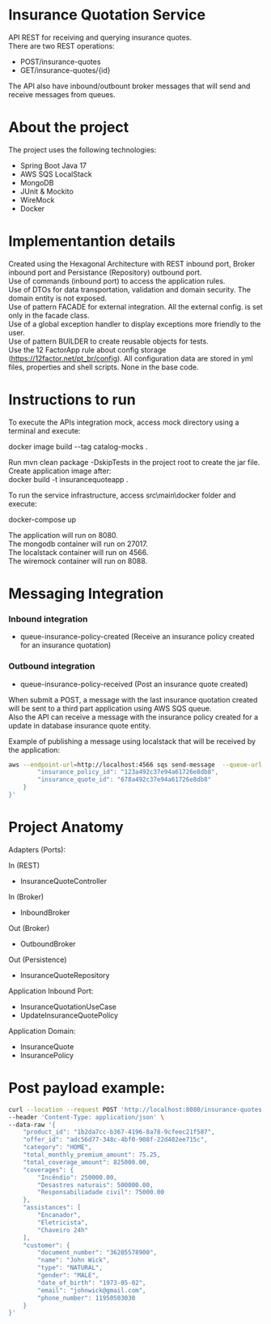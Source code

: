 # Insurance Quotation Service
API REST for receiving and querying insurance quotes.  
There are two REST operations: 
- POST/insurance-quotes
- GET/insurance-quotes/{id}

The API also have inbound/outbount broker messages that will send and receive messages from queues.  

# About the project

The project uses the following technologies:  
- Spring Boot Java 17
- AWS SQS LocalStack 
- MongoDB
- JUnit & Mockito
- WireMock
- Docker

# Implementantion details
Created using the Hexagonal Architecture with REST inbound port, Broker inbound port and Persistance (Repository) outbound port.  
Use of commands (inbound port) to access the application rules.  
Use of DTOs for data transportation, validation and domain security. The domain entity is not exposed.  
Use of pattern FACADE for external integration. All the external config. is set only in the facade class.  
Use of a global exception handler to display exceptions more friendly to the user.  
Use of pattern BUILDER to create reusable objects for tests.  
Use the 12 FactorApp rule about config storage (https://12factor.net/pt_br/config). All configuration data are stored in yml files, properties and shell scripts. None in the base code.  

# Instructions to run
To execute the APIs integration mock, access mock directory using a terminal and execute:  

docker image build --tag catalog-mocks .  

Run mvn clean package -DskipTests in the project root to create the jar file.  
Create application image after:  
docker build -t insurancequoteapp .

To run the service infrastructure, access src\main\docker folder and execute:  

docker-compose up

The application will run on 8080.  
The mongodb container will run on 27017.  
The localstack container will run on 4566.  
The wiremock container will run on 8088.

# Messaging Integration
### Inbound integration
- queue-insurance-policy-created (Receive an insurance policy created for an insurance quotation)
### Outbound integration
- queue-insurance-policy-received (Post an insurance quote created)

When submit a POST, a message with the last insurance quotation created will be sent to a third part application using AWS SQS queue.  
Also the API can receive a message with the insurance policy created for a update in database insurance quote entity.  

Example of publishing a message using localstack that will be received by the application:

```bash
aws --endpoint-url=http://localhost:4566 sqs send-message  --queue-url http://localhost:4566/000000000000/queue-insurance-policy-created  --profile localstack  --message-body '{
		"insurance_policy_id": "123a492c37e94a61726e8db8",
		"insurance_quote_id": "678a492c37e94a61726e8db8"
	}
}'
```

# Project Anatomy

Adapters (Ports):

In (REST)
- InsuranceQuoteController

In (Broker)
- InboundBroker

Out (Broker)
- OutboundBroker

Out (Persistence)
- InsuranceQuoteRepository

Application Inbound Port:
- InsuranceQuotationUseCase
- UpdateInsuranceQuotePolicy

Application Domain:
- InsuranceQuote
- InsurancePolicy

# Post payload example:
```bash
curl --location --request POST 'http://localhost:8080/insurance-quotes' \
--header 'Content-Type: application/json' \
--data-raw '{
    "product_id": "1b2da7cc-b367-4196-8a78-9cfeec21f587",
    "offer_id": "adc56d77-348c-4bf0-908f-22d402ee715c",
    "category": "HOME",
    "total_monthly_premium_amount": 75.25,
    "total_coverage_amount": 825000.00,
    "coverages": {
        "Incêndio": 250000.00,
        "Desastres naturais": 500000.00,
        "Responsabiliadade civil": 75000.00
    },
    "assistances": [
        "Encanador",
        "Eletricista",
        "Chaveiro 24h"
    ],
    "customer": {
        "document_number": "36205578900",
        "name": "John Wick",
        "type": "NATURAL",
        "gender": "MALE",
        "date_of_birth": "1973-05-02",
        "email": "johnwick@gmail.com",
        "phone_number": 11950503030
    }
}'
```


